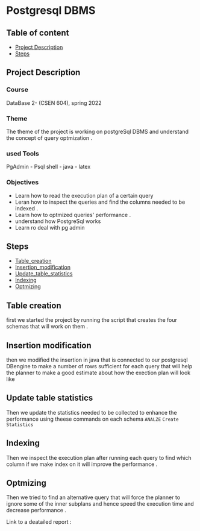 # Postgresql DBMS

## Table of content
- [Project Description](#project-description)
- [Steps](#steps)



## Project Description

### Course 
DataBase 2- (CSEN 604), spring 2022

### Theme
The theme of the project is working on postgreSql DBMS and understand the concept of query optmization .
### used Tools 
PgAdmin - Psql shell - java - latex

### Objectives
- Learn how to read the execution plan of a certain query
- Leran how to inspect the queries and find the columns needed to be indexed .
- Learn how to optmized queries' performance .
- understand how PostgreSql works
- Learn ro deal with pg admin


## Steps
- [Table_creation](##table-creation)
- [Insertion_modification](##Insertion-modification)
- [Update_table_statistics](##Update-yable-statistics)
- [Indexing](##Indexing)
- [Optmizing](##Optmizing)

## Table creation
   first we started the project by running the script that creates the four schemas that will work on them . 

## Insertion modification
   then we modified the insertion in java that is connected to our postgresql DBengine to make a number of rows sufficient for each query that will help the planner to make a good estimate about how the exection plan will look like
## Update table statistics 
   Then we update the statistics needed to be collected to enhance the performance using theese commands on each schema `ANALZE` `Create Statistics`
## Indexing
Then we inspect the execution plan after running each query to find which column if we make index on it will improve the performance .
## Optmizing
Then we tried to find an alternative query that will force the planner to ignore some of the inner subplans and hence speed the execution time and decrease performance .

Link to a deatailed report :
 
